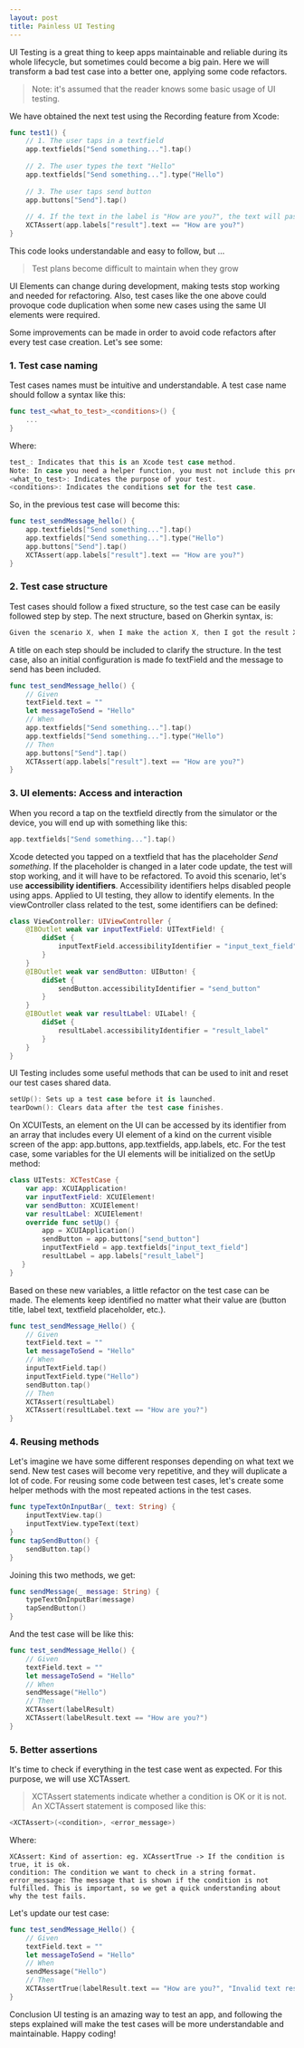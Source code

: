 ```yaml
---
layout: post
title: Painless UI Testing
---
```


UI Testing is a great thing to keep apps maintainable and reliable during its whole lifecycle, but sometimes could become a big pain.
Here we will transform a bad test case into a better one, applying some code refactors.

> Note: it's assumed that the reader knows some basic usage of UI testing.

We have obtained the next test using the Recording feature from Xcode:
```swift
func test1() {
    // 1. The user taps in a textfield
    app.textfields["Send something..."].tap()
    
    // 2. The user types the text "Hello"
    app.textfields["Send something..."].type("Hello")
    
    // 3. The user taps send button
    app.buttons["Send"].tap()
    
    // 4. If the text in the label is "How are you?", the text will pass.
    XCTAssert(app.labels["result"].text == "How are you?")
}
```

This code looks understandable and easy to follow, but …

> Test plans become difficult to maintain when they grow

UI Elements can change during development, making tests stop working and needed for refactoring.
Also, test cases like the one above could provoque code duplication when some new cases using the same UI elements were required.

Some improvements can be made in order to avoid code refactors after every test case creation. Let's see some:

### 1. Test case naming
Test cases names must be intuitive and understandable. A test case name should follow a syntax like this:
```swift
func test_<what_to_test>_<conditions>() {
    ...
}
```
Where:
```swift
test_: Indicates that this is an Xcode test case method. 
Note: In case you need a helper function, you must not include this prefix.
<what_to_test>: Indicates the purpose of your test.
<conditions>: Indicates the conditions set for the test case.
```

So, in the previous test case will become this:
```swift
func test_sendMessage_hello() {
    app.textfields["Send something..."].tap()
    app.textfields["Send something..."].type("Hello")
    app.buttons["Send"].tap()
    XCTAssert(app.labels["result"].text == "How are you?")
}
```
  
### 2. Test case structure
Test cases should follow a fixed structure, so the test case can be easily followed step by step. The next structure, based on Gherkin syntax, is:
```swift
Given the scenario X, when I make the action X, then I got the result X
```
A title on each step should be included to clarify the structure. In the test case, also an initial configuration is made fo textField and the message to send has been included.
```swift
func test_sendMessage_hello() {
    // Given
    textField.text = ""
    let messageToSend = "Hello"
    // When
    app.textfields["Send something..."].tap()
    app.textfields["Send something..."].type("Hello")
    // Then
    app.buttons["Send"].tap()
    XCTAssert(app.labels["result"].text == "How are you?")
}
```

### 3. UI elements: Access and interaction
When you record a tap on the textfield directly from the simulator or the device, you will end up with something like this:
```swift
app.textfields["Send something..."].tap()
```
Xcode detected you tapped on a textfield that has the placeholder *Send something*. If the placeholder is changed in a later code update, the test will stop working, and it will have to be refactored.
To avoid this scenario, let's use **accessibility identifiers**.
Accessibility identifiers helps disabled people using apps. Applied to UI testing, they allow to identify elements.
In the viewController class related to the test, some identifiers can be defined:
```swift
class ViewController: UIViewController {
    @IBOutlet weak var inputTextField: UITextField! {
        didSet {
            inputTextField.accessibilityIdentifier = "input_text_field"
        }
    }
    @IBOutlet weak var sendButton: UIButton! {
        didSet {
            sendButton.accessibilityIdentifier = "send_button"
        }
    }
    @IBOutlet weak var resultLabel: UILabel! {
        didSet {
            resultLabel.accessibilityIdentifier = "result_label"
        }
    }
}
```

UI Testing includes some useful methods that can be used to init and reset our test cases shared data.
```swift
setUp(): Sets up a test case before it is launched.
tearDown(): Clears data after the test case finishes.
```

On XCUITests, an element on the UI can be accessed by its identifier from an array that includes every UI element of a kind on the current visible screen of the app: app.buttons, app.textfields, app.labels, etc.
For the test case, some variables for the UI elements will be initialized on the setUp method:
```swift
class UITests: XCTestCase {
    var app: XCUIApplication!
    var inputTextField: XCUIElement!
    var sendButton: XCUIElement!
    var resultLabel: XCUIElement!
    override func setUp() {
        app = XCUIApplication()
        sendButton = app.buttons["send_button"]
        inputTextField = app.textfields["input_text_field"]
        resultLabel = app.labels["result_label"]
   }
}
```

Based on these new variables, a little refactor on the test case can be made. The elements keep identified no matter what their value are (button title, label text, textfield placeholder, etc.).
```swift
func test_sendMessage_Hello() {
    // Given
    textField.text = ""
    let messageToSend = "Hello"
    // When
    inputTextField.tap()
    inputTextField.type("Hello")
    sendButton.tap()
    // Then
    XCTAssert(resultLabel)
    XCTAssert(resultLabel.text == "How are you?")
}
```

### 4. Reusing methods
Let's imagine we have some different responses depending on what text we send. New test cases will become very repetitive, and they will duplicate a lot of code.
For reusing some code between test cases, let's create some helper methods with the most repeated actions in the test cases.
```swift
func typeTextOnInputBar(_ text: String) {
    inputTextView.tap()
    inputTextView.typeText(text)
}
func tapSendButton() {
    sendButton.tap()
}
```
Joining this two methods, we get:
```swift
func sendMessage(_ message: String) {
    typeTextOnInputBar(message)
    tapSendButton()
}
```
And the test case will be like this:
```swift
func test_sendMessage_Hello() {
    // Given
    textField.text = ""
    let messageToSend = "Hello"
    // When
    sendMessage("Hello")
    // Then
    XCTAssert(labelResult)
    XCTAssert(labelResult.text == "How are you?")
}
```

### 5. Better assertions
It's time to check if everything in the test case went as expected. For this purpose, we will use XCTAssert.
> XCTAssert statements indicate whether a condition is OK or it is not.
An XCTAssert statement is composed like this:
```swift
<XCTAssert>(<condition>, <error_message>)
```
Where:
```
XCAssert: Kind of assertion: eg. XCAssertTrue -> If the condition is true, it is ok.
condition: The condition we want to check in a string format.
error_message: The message that is shown if the condition is not fulfilled. This is important, so we get a quick understanding about why the test fails.
```

Let's update our test case:
```swift
func test_sendMessage_Hello() {
    // Given
    textField.text = ""
    let messageToSend = "Hello"
    // When
    sendMessage("Hello")
    // Then
    XCTAssertTrue(labelResult.text == "How are you?", "Invalid text result")
}
```
Conclusion
UI testing is an amazing way to test an app, and following the steps explained will make the test cases will be more understandable and maintainable.
Happy coding!

